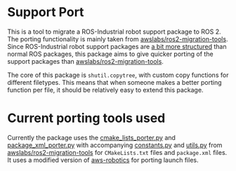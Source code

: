 # Support Port
This is a tool to migrate a ROS-Industrial robot support package to ROS 2. The porting functionality is mainly taken from [awslabs/ros2-migration-tools](https://github.com/awslabs/ros2-migration-tools). Since ROS-Industrial robot support packages are [a bit more structured](http://wiki.ros.org/Industrial/Tutorials/WorkingWithRosIndustrialRobotSupportPackages) than normal ROS packages, this package aims to give quicker porting of the support packages than [awslabs/ros2-migration-tools](https://github.com/awslabs/ros2-migration-tools). 

The core of this package is `shutil.copytree`, with custom copy functions for different filetypes. This means that when someone makes a better porting function per file, it should be relatively easy to extend this package.

# Current porting tools used
Currently the package uses the [cmake_lists_porter.py](https://github.com/awslabs/ros2-migration-tools/blob/master/porting_tools/cmake_lists_porter.py) and [package_xml_porter.py](https://github.com/awslabs/ros2-migration-tools/blob/master/porting_tools/package_xml_porter.py) with accompanying [constants.py](https://github.com/awslabs/ros2-migration-tools/blob/master/porting_tools/constants.py) and [utils.py](https://github.com/awslabs/ros2-migration-tools/blob/master/porting_tools/utils.py) from [awslabs/ros2-migration-tools](https://github.com/awslabs/ros2-migration-tools) for `CMakeLists.txt` files and `package.xml` files. It uses a modified version of [aws-robotics](https://github.com/aws-robotics/ros2-launch-file-migrator/) for porting launch files. 